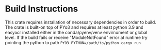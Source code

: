 # Build Instructions

This crate requires installation of necessary dependencies in order to build.
The crate is built-on top of PYo3 and requires at least python 3.9 and easyocr installed
either in the conda/pyenv/venv envirnoment or global level. If the build fails or receive "ModuleNotFound" error
at runtime try pointing the python to path `PYO3_PYTHON=/path/to/python cargo run`
